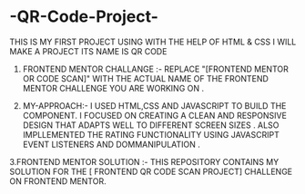 # -QR-Code-Project-

THIS IS MY FIRST PROJECT USING WITH THE HELP OF  HTML & CSS  I WILL MAKE A PROJECT ITS NAME IS QR CODE  

1. FRONTEND MENTOR CHALLANGE :-
  REPLACE "[FRONTEND MENTOR OR CODE SCAN]" WITH THE ACTUAL NAME OF THE FRONTEND MENTOR CHALLENGE YOU ARE WORKING ON .
  
2. MY-APPROACH:-
I USED HTML,CSS AND JAVASCRIPT TO BUILD THE COMPONENT. I FOCUSED ON CREATING A CLEAN AND RESPONSIVE DESIGN THAT ADAPTS WELL TO DIFFERENT SCREEN SIZES . ALSO 
IMPLLEMENTED THE RATING FUNCTIONALITY USING JAVASCRIPT EVENT LISTENERS AND DOMMANIPULATION .

3.FRONTEND MENTOR SOLUTION :-
THIS REPOSITORY CONTAINS MY SOLUTION FOR THE [ FRONTEND QR CODE SCAN PROJECT] CHALLENGE ON FRONTEND MENTOR.
